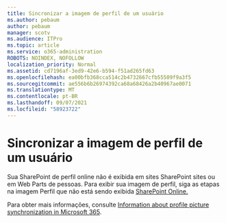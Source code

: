 ```yaml
---
title: Sincronizar a imagem de perfil de um usuário
ms.author: pebaum
author: pebaum
manager: scotv
ms.audience: ITPro
ms.topic: article
ms.service: o365-administration
ROBOTS: NOINDEX, NOFOLLOW
localization_priority: Normal
ms.assetid: cd7196af-3ed9-42e6-b594-f51ad265fd63
ms.openlocfilehash: ea00bfb368cca514c2b4732667cfb55509f9a3f5
ms.sourcegitcommit: ae556b6b26974392ca68a68426a2b40967ae0071
ms.translationtype: MT
ms.contentlocale: pt-BR
ms.lasthandoff: 09/07/2021
ms.locfileid: "58923722"
---
```

# <a name="sync-a-users-profile-picture"></a>Sincronizar a imagem de perfil de um usuário

Sua SharePoint de perfil online não é exibida em sites SharePoint sites ou em Web Parts de pessoas. Para exibir sua imagem de perfil, siga as etapas na imagem Perfil que não está sendo exibida [SharePoint Online.](https://docs.microsoft.com/sharepoint/troubleshoot/administration/profile-picture-not-showing)

Para obter mais informações, consulte [Information about profile picture synchronization in Microsoft 365](https://support.office.com/article/information-about-profile-picture-synchronization-in-office-365-20594d76-d054-4af4-a660-401133e3d48a).

